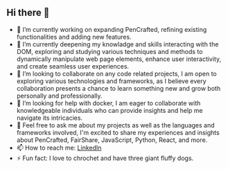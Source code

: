 ## Hi there 👋



- 🔭 I’m currently working on expanding PenCrafted, refining existing functionalities and adding new features.
- 🌱 I’m currently deepening my knowladge and skills interacting with the DOM, exploring and studying various techniques and methods to dynamically manipulate web page elements, enhance user interactivity, and create seamless user experiences.
- 👯 I’m looking to collaborate on any code related projects, I am open to exploring various technologies and frameworks, as I believe every collaboration presents a chance to learn something new and grow both personally and professionally.
- 🤔 I’m looking for help with docker, I am eager to collaborate with knowledgeable individuals who can provide insights and help me navigate its intricacies.
- 💬 Feel free to ask me about my projects as well as the languages and frameworks involved, I'm excited to share my experiences and insights about PenCrafted, FairShare, JavaScript, Python, React, and more.
- 📫 How to reach me: [LinkedIn](www.linkedin.com/in/aubriewoodbine) 
- ⚡ Fun fact: I love to chrochet and have three giant fluffy dogs.


